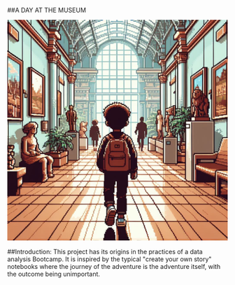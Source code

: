 ##A DAY AT THE MUSEUM



![](https://github.com/Vicgutgam/Quest1.-Museum/blob/main/_71a0ffc1-a843-45cb-8d88-2c0b74281e4a.jpg)

##Introduction:
This project has its origins in the practices of a data analysis Bootcamp. It is inspired by the typical "create your own story" notebooks where the journey of the adventure is the adventure itself, with the outcome being unimportant.
